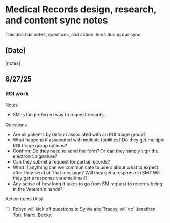 # Medical Records design, research, and content sync notes
This doc has notes, questions, and action items during our sync.

## [Date]
[notes]

## 8/27/25
### ROI work
Notes
- SM is the preferred way to request records 

Questions
- Are all patients by default associated with an ROI triage group?
- What happens if associated with multiple facilities? Do they get multiple ROI triage group options?
- Confirm: Do they need to send the form? Or can they simply sign the electronic signature?
- Can they submit a request for partial records?
- What if anything can we communicate to users about what to expect after they send off that message? Will they get a response in SM? Will they get a response via email/mail?
- Any sense of how long it takes to go from SM request to records being in the Veteran's hands? 

Action items (AIs) 
- [ ] Robyn will kick off questions to Sylvia and Tracey, will cc' Jonathan, Tori, Marci, Becky. 
